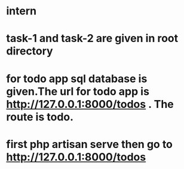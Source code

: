 # intern
# task-1 and task-2 are given in root directory
# for todo app  sql database is given.The url for todo app is http://127.0.0.1:8000/todos . The route is todo.
# first php artisan serve then go to http://127.0.0.1:8000/todos
